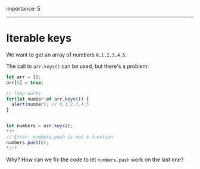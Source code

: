 importance: 5

---

# Iterable keys

We want to get an array of numbers `0,1,2,3,4,5`. 

The call to `arr.keys()` can be used, but there's a problem:

```js run
let arr = [];
arr[5] = true;

// loop works
for(let number of arr.keys()) {
  alert(number); // 0,1,2,3,4,5
}


let numbers = arr.keys();
*!*
// Error: numbers.push is not a function
numbers.push(6);
*/!*
```

Why? How can we fix the code to let `numbers.push` work on the last one?